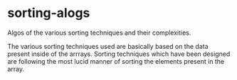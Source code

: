 # sorting-alogs
Algos of the various sorting techniques and their complexities.

The various sorting techniques used are basically based on the data present inside of the arrrays.
Sorting techniques which have been designed are following the most lucid manner of sorting the elements present in the array.
